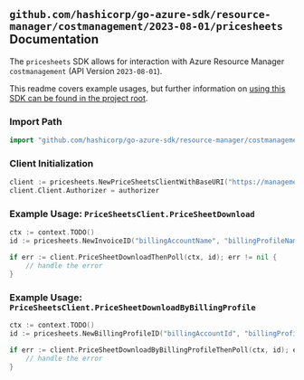 
## `github.com/hashicorp/go-azure-sdk/resource-manager/costmanagement/2023-08-01/pricesheets` Documentation

The `pricesheets` SDK allows for interaction with Azure Resource Manager `costmanagement` (API Version `2023-08-01`).

This readme covers example usages, but further information on [using this SDK can be found in the project root](https://github.com/hashicorp/go-azure-sdk/tree/main/docs).

### Import Path

```go
import "github.com/hashicorp/go-azure-sdk/resource-manager/costmanagement/2023-08-01/pricesheets"
```


### Client Initialization

```go
client := pricesheets.NewPriceSheetsClientWithBaseURI("https://management.azure.com")
client.Client.Authorizer = authorizer
```


### Example Usage: `PriceSheetsClient.PriceSheetDownload`

```go
ctx := context.TODO()
id := pricesheets.NewInvoiceID("billingAccountName", "billingProfileName", "invoiceName")

if err := client.PriceSheetDownloadThenPoll(ctx, id); err != nil {
	// handle the error
}
```


### Example Usage: `PriceSheetsClient.PriceSheetDownloadByBillingProfile`

```go
ctx := context.TODO()
id := pricesheets.NewBillingProfileID("billingAccountId", "billingProfileId")

if err := client.PriceSheetDownloadByBillingProfileThenPoll(ctx, id); err != nil {
	// handle the error
}
```
